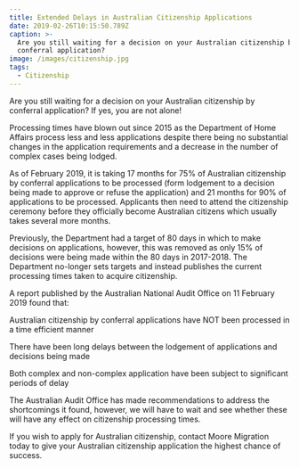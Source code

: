 ```yaml
---
title: Extended Delays in Australian Citizenship Applications
date: 2019-02-26T10:15:50.789Z
caption: >-
  Are you still waiting for a decision on your Australian citizenship by
  conferral application?
image: /images/citizenship.jpg
tags:
  - Citizenship
---
```

Are you still waiting for a decision on your Australian citizenship
by conferral application? If yes, you are not alone! 

Processing times have blown out since 2015 as the Department
of Home Affairs process less and less applications despite there being no
substantial changes in the application requirements and a decrease in the
number of complex cases being lodged. 

As of February 2019, it is taking 17 months for 75% of
Australian citizenship by conferral applications to be processed (form
lodgement to a decision being made to approve or refuse the application) and 21
months for 90% of applications to be processed. Applicants then need to attend
the citizenship ceremony before they officially become Australian citizens
which usually takes several more months. 

Previously, the Department had a target of 80 days in which to
make decisions on applications, however, this was removed as only 15% of
decisions were being made within the 80 days in 2017-2018. The Department
no-longer sets targets and instead publishes the current processing times taken
to acquire citizenship.

A report published by the Australian National Audit Office
on 11 February 2019 found that:

Australian citizenship by conferral applications
have NOT been processed in a time efficient manner

There have been long delays between the
lodgement of applications and decisions being made

Both complex and non-complex application have
been subject to significant periods of delay

The Australian Audit Office has made recommendations to
address the shortcomings it found, however, we will have to wait and see whether
these will have any effect on citizenship processing times.

If you wish to apply for Australian citizenship,
contact Moore Migration today to give your Australian citizenship application
the highest chance of success. 
